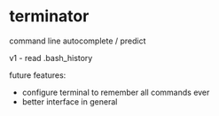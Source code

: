 # terminator
command line autocomplete / predict

v1 - read .bash_history

future features:
* configure terminal to remember all commands ever
* better interface in general
